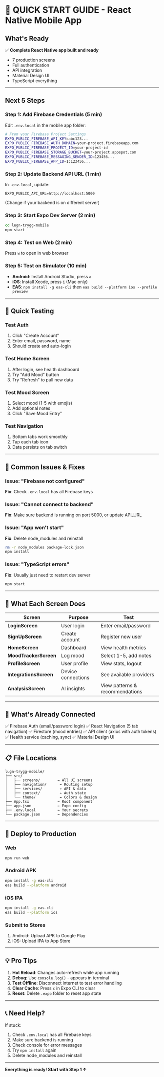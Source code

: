 # 🚀 QUICK START GUIDE - React Native Mobile App

## What's Ready

✅ **Complete React Native app built and ready**
- 7 production screens
- Full authentication
- API integration
- Material Design UI
- TypeScript everything

---

## Next 5 Steps

### Step 1: Add Firebase Credentials (5 min)

Edit `.env.local` in the mobile app folder:

```bash
# From your Firebase Project Settings
EXPO_PUBLIC_FIREBASE_API_KEY=abc123...
EXPO_PUBLIC_FIREBASE_AUTH_DOMAIN=your-project.firebaseapp.com
EXPO_PUBLIC_FIREBASE_PROJECT_ID=your-project-id
EXPO_PUBLIC_FIREBASE_STORAGE_BUCKET=your-project.appspot.com
EXPO_PUBLIC_FIREBASE_MESSAGING_SENDER_ID=123456...
EXPO_PUBLIC_FIREBASE_APP_ID=1:123456...
```

### Step 2: Update Backend API URL (1 min)

In `.env.local`, update:
```
EXPO_PUBLIC_API_URL=http://localhost:5000
```
(Change if your backend is on different server)

### Step 3: Start Expo Dev Server (2 min)

```bash
cd lugn-trygg-mobile
npm start
```

### Step 4: Test on Web (2 min)

Press `w` to open in web browser

### Step 5: Test on Simulator (10 min)

- **Android**: Install Android Studio, press `a`
- **iOS**: Install Xcode, press `i` (Mac only)
- **EAS**: `npm install -g eas-cli` then `eas build --platform ios --profile preview`

---

## 🧪 Quick Testing

### Test Auth
1. Click "Create Account"
2. Enter email, password, name
3. Should create and auto-login

### Test Home Screen
1. After login, see health dashboard
2. Try "Add Mood" button
3. Try "Refresh" to pull new data

### Test Mood Screen
1. Select mood (1-5 with emojis)
2. Add optional notes
3. Click "Save Mood Entry"

### Test Navigation
1. Bottom tabs work smoothly
2. Tap each tab icon
3. Data persists on tab switch

---

## 🐛 Common Issues & Fixes

### Issue: "Firebase not configured"
**Fix**: Check `.env.local` has all Firebase keys

### Issue: "Cannot connect to backend"
**Fix**: Make sure backend is running on port 5000, or update API_URL

### Issue: "App won't start"
**Fix**: Delete node_modules and reinstall
```bash
rm -r node_modules package-lock.json
npm install
```

### Issue: "TypeScript errors"
**Fix**: Usually just need to restart dev server
```bash
npm start
```

---

## 📱 What Each Screen Does

| Screen | Purpose | Test |
|--------|---------|------|
| **LoginScreen** | User login | Enter email/password |
| **SignUpScreen** | Create account | Register new user |
| **HomeScreen** | Dashboard | View health metrics |
| **MoodTrackerScreen** | Log mood | Select 1-5, add notes |
| **ProfileScreen** | User profile | View stats, logout |
| **IntegrationsScreen** | Device connections | See available providers |
| **AnalysisScreen** | AI insights | View patterns & recommendations |

---

## 🎯 What's Already Connected

✅ Firebase Auth (email/password login)
✅ React Navigation (5 tab navigation)
✅ Firestore (mood entries)
✅ API client (axios with auth tokens)
✅ Health service (caching, sync)
✅ Material Design UI

---

## 📋 File Locations

```
lugn-trygg-mobile/
├── src/
│   ├── screens/        ← All UI screens
│   ├── navigation/      ← Routing setup
│   ├── services/        ← API & data
│   ├── context/         ← Auth state
│   └── theme/           ← Colors & design
├── App.tsx             ← Root component
├── app.json            ← Expo config
├── .env.local          ← Your secrets
└── package.json        ← Dependencies
```

---

## 🚀 Deploy to Production

### Web
```bash
npm run web
```

### Android APK
```bash
npm install -g eas-cli
eas build --platform android
```

### iOS IPA
```bash
npm install -g eas-cli
eas build --platform ios
```

### Submit to Stores
1. Android: Upload APK to Google Play
2. iOS: Upload IPA to App Store

---

## 💡 Pro Tips

1. **Hot Reload**: Changes auto-refresh while app running
2. **Debug**: Use `console.log()` - appears in terminal
3. **Test Offline**: Disconnect internet to test error handling
4. **Clear Cache**: Press `c` in Expo CLI to clear
5. **Reset**: Delete `.expo` folder to reset app state

---

## 📞 Need Help?

If stuck:
1. Check `.env.local` has all Firebase keys
2. Make sure backend is running
3. Check console for error messages
4. Try `npm install` again
5. Delete node_modules and reinstall

---

**Everything is ready! Start with Step 1 ↑**
